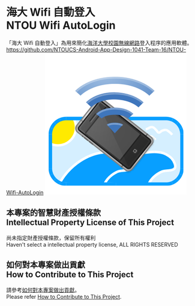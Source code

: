 # 海大 Wifi 自動登入<br />NTOU Wifi AutoLogin
「海大 Wifi 自動登入」為用來簡化[海洋大學校園無線網路](海洋大學校園無線網路)登入程序的應用軟體。  
<https://github.com/NTOUCS-Android-App-Design-1041-Team-16/NTOU-Wifi-AutoLogin>
![logo](UI%20design/logo.png)

## 本專案的智慧財產授權條款<br />Intellectual Property License of This Project
尚未指定財產授權條款，保留所有權利  
Haven't select a intellectual property license, ALL RIGHTS RESERVED

## 如何對本專案做出貢獻<br />How to Contribute to This Project
請參考[如何對本專案做出貢獻](CONTRIBUTING.markdown)。  
Please refer [How to Contribute to This Project](CONTRIBUTING.markdown).